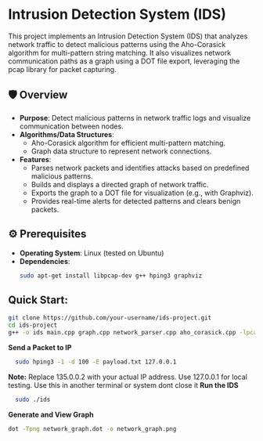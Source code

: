 # Intrusion Detection System (IDS)

This project implements an Intrusion Detection System (IDS) that analyzes network traffic to detect malicious patterns using the Aho-Corasick algorithm for multi-pattern string matching. It also visualizes network communication paths as a graph using a DOT file export, leveraging the pcap library for packet capturing.

## 🛡️ Overview

- **Purpose**: Detect malicious patterns in network traffic logs and visualize communication between nodes.
- **Algorithms/Data Structures**:
  - Aho-Corasick algorithm for efficient multi-pattern matching.
  - Graph data structure to represent network connections.
- **Features**:
  - Parses network packets and identifies attacks based on predefined malicious patterns.
  - Builds and displays a directed graph of network traffic.
  - Exports the graph to a DOT file for visualization (e.g., with Graphviz).
  - Provides real-time alerts for detected patterns and clears benign packets.

## ⚙️ Prerequisites

- **Operating System**: Linux (tested on Ubuntu)
- **Dependencies**:
  ```bash
  sudo apt-get install libpcap-dev g++ hping3 graphviz


## **Quick Start**:
   ```bash
   git clone https://github.com/your-username/ids-project.git
   cd ids-project
   g++ -o ids main.cpp graph.cpp network_parser.cpp aho_corasick.cpp -lpcap
   ```
**Send a Packet to IP**
   ```bash
     sudo hping3 -1 -d 100 -E payload.txt 127.0.0.1
```
**Note:** Replace 135.0.0.2 with your actual IP address. Use 127.0.0.1 for local testing.
Use this in another terminal or system dont close it
**Run the IDS**
   ```bash
     sudo ./ids
```
**Generate and View Graph**
```bash
dot -Tpng network_graph.dot -o network_graph.png
```









